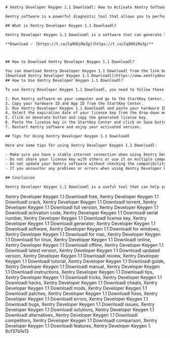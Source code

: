 
 ```html 
# Xentry Developer Keygen 1.1 Downloadl: How to Activate Xentry Software for Mercedes-Benz Diagnosis
 
Xentry software is a powerful diagnostic tool that allows you to perform various functions on Mercedes-Benz vehicles, such as reading and clearing fault codes, coding and programming modules, resetting service intervals, and more. However, to use Xentry software, you need to activate it with a valid license key. In this article, we will show you how to download and use Xentry Developer Keygen 1.1 Downloadl to generate a license key for Xentry software.
 
## What is Xentry Developer Keygen 1.1 Downloadl?
 
Xentry Developer Keygen 1.1 Downloadl is a software that can generate license keys for Xentry software. It is compatible with Xentry versions from 2012 to 2020. It can also generate keys for other Mercedes-Benz software, such as DAS, WIS, EPC, and Vediamo. Xentry Developer Keygen 1.1 Downloadl is easy to use and does not require installation. You just need to run the executable file and enter some information about your Xentry software and hardware ID.
 
**Download ✅ [https://t.co/Cq9OGiMa3g](https://t.co/Cq9OGiMa3g)**


 
## How to Download Xentry Developer Keygen 1.1 Downloadl?
 
You can download Xentry Developer Keygen 1.1 Downloadl from the link below. The file size is about 3 MB and it is compressed in a ZIP format. You need to extract the ZIP file before using it.
 [Download Xentry Developer Keygen 1.1 Downloadl](https://www.xentrydeveloperkeygen.com/download) 
## How to Use Xentry Developer Keygen 1.1 Downloadl?
 
To use Xentry Developer Keygen 1.1 Downloadl, you need to follow these steps:
 
1. Run Xentry software on your computer and go to the StartKey Center.
2. Copy your hardware ID and App ID from the StartKey Center.
3. Run Xentry Developer Keygen 1.1 Downloadl and paste your hardware ID and App ID in the corresponding fields.
4. Select the expiration date of your license key from the drop-down menu.
5. Click on Generate button and copy the generated license key.
6. Paste the license key in the StartKey Center and click on Save button.
7. Restart Xentry software and enjoy your activated version.

## Tips for Using Xentry Developer Keygen 1.1 Downloadl
 
Here are some tips for using Xentry Developer Keygen 1.1 Downloadl:

- Make sure you have a stable internet connection when using Xentry Developer Keygen 1.1 Downloadl.
- Do not share your license key with others or use it on multiple computers.
- Do not update your Xentry software without checking the compatibility with Xentry Developer Keygen 1.1 Downloadl.
- If you encounter any problems or errors when using Xentry Developer Keygen 1.1 Downloadl, please contact us at support@xentrydeveloperkeygen.com.

## Conclusion
 
Xentry Developer Keygen 1.1 Downloadl is a useful tool that can help you activate your Xentry software for Mercedes-Benz diagnosis. It is easy to use and compatible with most Xentry versions. You can download it from our website and follow the instructions above to generate your license key. If you have any questions or feedback, please feel free to contact us at support@xentrydeveloperkeygen.com.
  ``` 
Xentry Developer Keygen 1.1 Downloadl free,  Xentry Developer Keygen 1.1 Downloadl crack,  Xentry Developer Keygen 1.1 Downloadl torrent,  Xentry Developer Keygen 1.1 Downloadl full version,  Xentry Developer Keygen 1.1 Downloadl activation code,  Xentry Developer Keygen 1.1 Downloadl serial number,  Xentry Developer Keygen 1.1 Downloadl license key,  Xentry Developer Keygen 1.1 Downloadl generator,  Xentry Developer Keygen 1.1 Downloadl software,  Xentry Developer Keygen 1.1 Downloadl for windows,  Xentry Developer Keygen 1.1 Downloadl for mac,  Xentry Developer Keygen 1.1 Downloadl for linux,  Xentry Developer Keygen 1.1 Downloadl online,  Xentry Developer Keygen 1.1 Downloadl offline,  Xentry Developer Keygen 1.1 Downloadl latest version,  Xentry Developer Keygen 1.1 Downloadl updated version,  Xentry Developer Keygen 1.1 Downloadl review,  Xentry Developer Keygen 1.1 Downloadl tutorial,  Xentry Developer Keygen 1.1 Downloadl guide,  Xentry Developer Keygen 1.1 Downloadl manual,  Xentry Developer Keygen 1.1 Downloadl instructions,  Xentry Developer Keygen 1.1 Downloadl tips,  Xentry Developer Keygen 1.1 Downloadl tricks,  Xentry Developer Keygen 1.1 Downloadl hacks,  Xentry Developer Keygen 1.1 Downloadl cheats,  Xentry Developer Keygen 1.1 Downloadl mods,  Xentry Developer Keygen 1.1 Downloadl patches,  Xentry Developer Keygen 1.1 Downloadl fixes,  Xentry Developer Keygen 1.1 Downloadl errors,  Xentry Developer Keygen 1.1 Downloadl bugs,  Xentry Developer Keygen 1.1 Downloadl issues,  Xentry Developer Keygen 1.1 Downloadl solutions,  Xentry Developer Keygen 1.1 Downloadl alternatives,  Xentry Developer Keygen 1.1 Downloadl competitors,  Xentry Developer Keygen 1.1 Downloadl comparison,  Xentry Developer Keygen 1.1 Downloadl features,  Xentry Developer Keygen 1.
 8cf37b1e13
 
